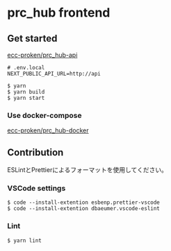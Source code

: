# prc_hub frontend

## Get started

[ecc-proken/prc_hub-api](https://github.com/ecc-proken/prc_hub-api)

```env
# .env.local
NEXT_PUBLIC_API_URL=http://api
```

```console
$ yarn
$ yarn build
$ yarn start
```

### Use docker-compose

[ecc-proken/prc_hub-docker](https://github.com/ecc-proken/prc_hub-docker)

## Contribution

ESLintとPrettierによるフォーマットを使用してください。

### VSCode settings

```console
$ code --install-extention esbenp.prettier-vscode
$ code --install-extention dbaeumer.vscode-eslint
```

### Lint

```console
$ yarn lint
```